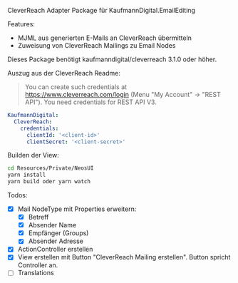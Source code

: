 CleverReach Adapter Package für KaufmannDigital.EmailEditing

Features:

- MJML aus generierten E-Mails an CleverReach übermitteln
- Zuweisung von CleverReach Mailings zu Email Nodes

Dieses Package benötigt kaufmanndigital/cleverreach 3.1.0 oder höher.

Auszug aus der CleverReach Readme:

> You can create such credentials at https://www.cleverreach.com/login (Menu "My Account" -> "REST API"). You need credentials for REST API V3.

```yaml
KaufmannDigital:
  CleverReach:
    credentials:
      clientId: '<client-id>'
      clientSecret: '<client-secret>'
```

Builden der View:

```bash
cd Resources/Private/NeosUI
yarn install
yarn build oder yarn watch
```


Todos:
- [x] Mail NodeType mit Properties erweitern:
  - [x] Betreff
  - [x] Absender Name
  - [x] Empfänger (Groups)
  - [x] Absender Adresse
- [x] ActionController erstellen 
- [x] View erstellen mit Button "CleverReach Mailing erstellen". Button spricht Controller an.
- [ ] Translations
